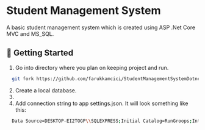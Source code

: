 # Student Management System

A basic student management system which is created using ASP .Net Core MVC and MS_SQL.


## 🏃 Getting Started

1. Go into directory where you plan on keeping project and run.

```bash
  git fork https://github.com/farukkamcici/StudentManagementSystemDotnet.git
```

2. Create a local database.
3. 
4. Add connection string to app settings.json. It will look something like this:
```bash
  Data Source=DESKTOP-EI2TOGP\\SQLEXPRESS;Initial Catalog=RunGroops;Integrated Security=True;Connect Timeout=30;Encrypt=False;TrustServerCertificate=False;ApplicationIntent=ReadWrite;MultiSubnetFailover=False
```

